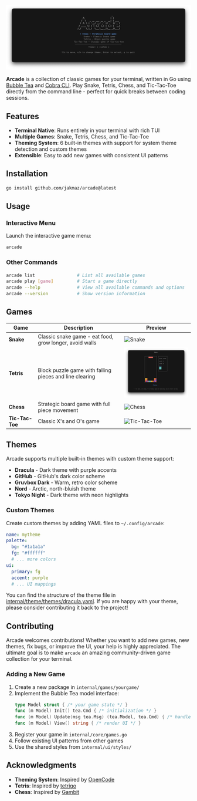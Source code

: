 ![Arcade](assets/arcade.png)

**Arcade** is a collection of classic games for your terminal, written in Go using [Bubble Tea](https://github.com/charmbracelet/bubbletea) and [Cobra CLI](https://github.com/spf13/cobra).
Play Snake, Tetris, Chess, and Tic-Tac-Toe directly from the command line - perfect for quick breaks between coding sessions.

## Features

* **Terminal Native**: Runs entirely in your terminal with rich TUI
* **Multiple Games**: Snake, Tetris, Chess, and Tic-Tac-Toe
* **Theming System**: 6 built-in themes with support for system theme detection and custom themes
* **Extensible**: Easy to add new games with consistent UI patterns

## Installation

```bash
go install github.com/jakmaz/arcade@latest
```

## Usage

### Interactive Menu
Launch the interactive game menu:
```bash
arcade
```

### Other Commands
```bash
arcade list                # List all available games
arcade play [game]         # Start a game directly
arcade --help              # View all available commands and options
arcade --version           # Show version information
```

## Games

| Game | Description | Preview |
|------|-------------|---------|
| **Snake** | Classic snake game - eat food, grow longer, avoid walls | <img src="assets/screenshots/snake.png" width="300" alt="Snake"> |
| **Tetris** | Block puzzle game with falling pieces and line clearing | <img src="assets/screenshots/tetris.png" width="300" alt="Tetris"> |
| **Chess** | Strategic board game with full piece movement | <img src="assets/screenshots/chess.png" width="300" alt="Chess"> |
| **Tic-Tac-Toe** | Classic X's and O's game | <img src="assets/screenshots/tictactoe.png" width="300" alt="Tic-Tac-Toe"> |

## Themes

Arcade supports multiple built-in themes with custom theme support:

- **Dracula** - Dark theme with purple accents
- **GitHub** - GitHub's dark color scheme
- **Gruvbox Dark** - Warm, retro color scheme
- **Nord** - Arctic, north-bluish theme
- **Tokyo Night** - Dark theme with neon highlights

### Custom Themes
Create custom themes by adding YAML files to `~/.config/arcade`:
```yaml
name: mytheme
palette:
  bg: "#1a1a1a"
  fg: "#ffffff"
  # ... more colors
ui:
  primary: fg
  accent: purple
  # ... UI mappings
```
You can find the structure of the theme file in [internal/theme/themes/dracula.yaml](internal/theme/themes/dracula.yaml).
If you are happy with your theme, please consider contributing it back to the project!

## Contributing

Arcade welcomes contributions! Whether you want to add new games, new themes, fix bugs, or improve the UI, your help is highly appreciated.
The ultimate goal is to make `arcade` an amazing community-driven game collection for your terminal.

### Adding a New Game

1. Create a new package in `internal/games/yourgame/`
2. Implement the Bubble Tea model interface:
   ```go
   type Model struct { /* your game state */ }
   func (m Model) Init() tea.Cmd { /* initialization */ }
   func (m Model) Update(msg tea.Msg) (tea.Model, tea.Cmd) { /* handle input */ }
   func (m Model) View() string { /* render UI */ }
   ```
3. Register your game in `internal/core/games.go`
4. Follow existing UI patterns from other games
5. Use the shared styles from `internal/ui/styles/`

## Acknowledgments

- **Theming System**: Inspired by [OpenCode](https://github.com/sst/opencode)
- **Tetris**: Inspired by [tetrigo](https://github.com/Broderick-Westrope/tetrigo)
- **Chess**: Inspired by [Gambit](https://github.com/maaslalani/gambit)
